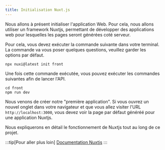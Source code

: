 ```yaml
---
title: Initialisation Nuxt.js
---
```


Nous allons à présent initialiser l'application Web. Pour cela, nous allons utiliser un framework Nuxtjs, permettant de développer des applications web pour lesquelles les pages seront générées coté serveur. 

Pour cela, vous devez exécuter la commande suivante dans votre terminal. La commande va vous poser quelques questions, veuillez garder les options par défaut. 

```shell
npx nuxi@latest init front
```

Une fois cette commande exécutée, vous pouvez exécuter les commandes suivantes afin de lancer l'API. 

```shell
cd front
npm run dev
```

Nous venons de créer notre "première application". Si vous ouvrez un nouvel onglet dans votre navigateur et que vous allez visiter l'URL `http://localhost:3000`, vous devez voir la page par défaut généréé pour une application Nuxtjs.

Nous expliquerons en détail le fonctionnement de Nuxtjs tout au long de ce projet. 

:::tip[Pour aller plus loin]
[Documentation Nuxtjs](https://nuxt.com/)
:::